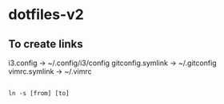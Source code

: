 # dotfiles-v2

## To create links
i3.config -> ~/.config/i3/config
gitconfig.symlink -> ~/.gitconfig
vimrc.symlink -> ~/.vimrc

##
```
ln -s [from] [to]
```

